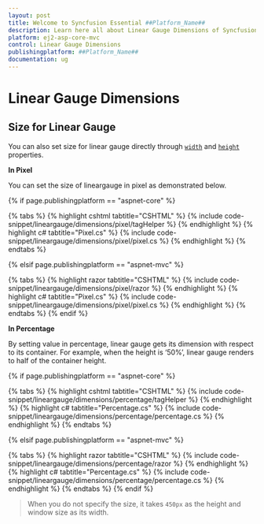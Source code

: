 ```yaml
---
layout: post
title: Welcome to Syncfusion Essential ##Platform_Name##
description: Learn here all about Linear Gauge Dimensions of Syncfusion Essential ##Platform_Name## widgets based on HTML5 and jQuery.
platform: ej2-asp-core-mvc
control: Linear Gauge Dimensions
publishingplatform: ##Platform_Name##
documentation: ug
---
```


# Linear Gauge Dimensions

<!-- markdownlint-disable MD036 -->

## Size for Linear Gauge

You can also set size for linear gauge directly through [`width`](https://help.syncfusion.com/cr/aspnetcore-js2/Syncfusion.EJ2~Syncfusion.EJ2.LinearGauge.LinearGauge~Width.html) and [`height`](https://help.syncfusion.com/cr/aspnetcore-js2/Syncfusion.EJ2~Syncfusion.EJ2.LinearGauge.LinearGauge~Height.html) properties.

**In Pixel**

You can set the size of lineargauge in pixel as demonstrated below.

{% if page.publishingplatform == "aspnet-core" %}

{% tabs %}
{% highlight cshtml tabtitle="CSHTML" %}
{% include code-snippet/lineargauge/dimensions/pixel/tagHelper %}
{% endhighlight %}
{% highlight c# tabtitle="Pixel.cs" %}
{% include code-snippet/lineargauge/dimensions/pixel/pixel.cs %}
{% endhighlight %}
{% endtabs %}

{% elsif page.publishingplatform == "aspnet-mvc" %}

{% tabs %}
{% highlight razor tabtitle="CSHTML" %}
{% include code-snippet/lineargauge/dimensions/pixel/razor %}
{% endhighlight %}
{% highlight c# tabtitle="Pixel.cs" %}
{% include code-snippet/lineargauge/dimensions/pixel/pixel.cs %}
{% endhighlight %}
{% endtabs %}
{% endif %}



**In Percentage**

By setting value in percentage, linear gauge gets its dimension with respect to its container. For example, when the height is ‘50%’, linear gauge renders to half of the container height.

{% if page.publishingplatform == "aspnet-core" %}

{% tabs %}
{% highlight cshtml tabtitle="CSHTML" %}
{% include code-snippet/lineargauge/dimensions/percentage/tagHelper %}
{% endhighlight %}
{% highlight c# tabtitle="Percentage.cs" %}
{% include code-snippet/lineargauge/dimensions/percentage/percentage.cs %}
{% endhighlight %}
{% endtabs %}

{% elsif page.publishingplatform == "aspnet-mvc" %}

{% tabs %}
{% highlight razor tabtitle="CSHTML" %}
{% include code-snippet/lineargauge/dimensions/percentage/razor %}
{% endhighlight %}
{% highlight c# tabtitle="Percentage.cs" %}
{% include code-snippet/lineargauge/dimensions/percentage/percentage.cs %}
{% endhighlight %}
{% endtabs %}
{% endif %}



> When you do not specify the size, it takes `450px` as the height and window size as its width.